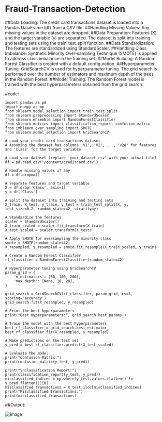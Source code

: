# Fraud-Transaction-Detection

##Data Loading:
The credit card transactions dataset is loaded into a Pandas DataFrame (df) from a CSV file.
##Handling Missing Values:
Any missing values in the dataset are dropped.
##Data Preparation:
Features (X) and the target variable (y) are separated.
The dataset is split into training and testing sets using the train_test_split function.
##Data Standardization:
The features are standardized using StandardScaler.
##Handling Class Imbalance:
Synthetic Minority Over-sampling Technique (SMOTE) is applied to address class imbalance in the training set.
##Model Building:
A Random Forest Classifier is created with a default configuration.
##Hyperparameter Tuning:
GridSearchCV is used for hyperparameter tuning. The grid search is performed over the number of estimators and maximum depth of the trees in the Random Forest.
##Model Training:
The Random Forest model is trained with the best hyperparameters obtained from the grid search.

#code:
```
import pandas as pd
import numpy as np
from sklearn.model_selection import train_test_split
from sklearn.preprocessing import StandardScaler
from sklearn.ensemble import RandomForestClassifier
from sklearn.metrics import classification_report, confusion_matrix
from imblearn.over_sampling import SMOTE
from sklearn.model_selection import GridSearchCV

# Load your credit card transactions dataset
# Assuming the dataset has columns 'V1', 'V2', ..., 'V28' for features and 'Class' for the target variable

# Load your dataset (replace 'your_dataset.csv' with your actual file)
df = pd.read_csv('/content/creditcard.csv')

# Handle missing values if any
df = df.dropna()

# Separate features and target variable
X = df.drop('Class', axis=1)
y = df['Class']

# Split the dataset into training and testing sets
X_train, X_test, y_train, y_test = train_test_split(X, y, test_size=0.2, random_state=42, stratify=y)

# Standardize the features
scaler = StandardScaler()
X_train_scaled = scaler.fit_transform(X_train)
X_test_scaled = scaler.transform(X_test)

# Apply SMOTE for oversampling the minority class
smote = SMOTE(random_state=42)
X_resampled, y_resampled = smote.fit_resample(X_train_scaled, y_train)

# Create a Random Forest Classifier
rf_classifier = RandomForestClassifier(random_state=42)

# Hyperparameter tuning using GridSearchCV
param_grid = {
    'n_estimators': [50, 100, 200],
    'max_depth': [None, 10, 20],
}

grid_search = GridSearchCV(rf_classifier, param_grid, cv=3, scoring='accuracy')
grid_search.fit(X_resampled, y_resampled)

# Print the best hyperparameters
print("Best Hyperparameters:", grid_search.best_params_)

# Train the model with the best hyperparameters
best_rf_classifier = grid_search.best_estimator_
best_rf_classifier.fit(X_resampled, y_resampled)

# Make predictions on the test set
y_pred = best_rf_classifier.predict(X_test_scaled)

# Evaluate the model
print("Confusion Matrix:")
print(confusion_matrix(y_test, y_pred))

print("\nClassification Report:")
print(classification_report(y_test, y_pred))
misclassified_indices = np.where(y_test.values.flatten() != y_pred.flatten())[0]
misclassified_transactions = X_test.iloc[misclassified_indices]
print("Misclassified Transactions:")
print(misclassified_transactions)
```
##Output:

![image](https://github.com/kavyasenthamarai/Fraud-Transaction-Detection/assets/118668727/b05359b9-ea41-411f-8613-06a736d89eba)


